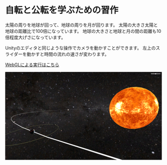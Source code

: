 # 自転と公転を学ぶための習作

太陽の周りを地球が回って、地球の周りを月が回ります。
太陽の大きさ太陽と地球の距離比で100倍になっています。
地球の大きさと地球と月の間の距離も10倍程度大げさになっています。

Unityのエディタと同じような操作でカメラを動かすことができます。
左上のスライダーを動かすと時間の流れの速さが変わります。

[WebGLによる実行はこちら](https://imagire.github.io/Revolution/)

![結果](result.png)
